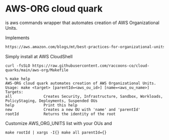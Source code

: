 # AWS-ORG cloud quark
is aws commands wrapper that automates creation of AWS Organizational Units.

Implements
````html
https://aws.amazon.com/blogs/mt/best-practices-for-organizational-units-with-aws-organizations/
````
Simply install at AWS CloudShell
````shell
curl -fsSLO https://raw.githubusercontent.com/raccoons-co/cloud-quarks/main/aws-org/Makefile
````
```shell
% make help              
AWS-ORG cloud quark automates creation of AWS Organizational Units.
Usage: make <target> [parentId=<aws_ou_id>] [name=<aws_ou_name>]
Targets:
all              Creates Security, Infrastructure, Sandbox, Workloads, PolicyStaging, Deployments, Suspended OUs
help             Print this help
new              Creates a new OU with 'name' and 'parentId'
rootId           Returns the identity of the root
````
Customize AWS_ORG_UNITS list with your OUs and
````shell
make rootId | xargs -I{} make all parentId={}
````